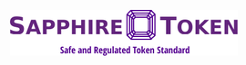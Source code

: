<p align="center">
  <img src="./docs/sapphire-token-logo.png" width="400" title="Sapphire Token">
</p>
